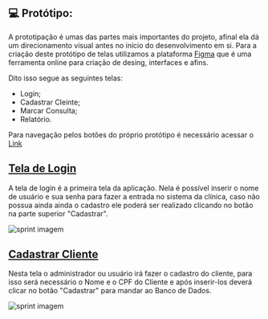 ## :computer: **Protótipo:**

A prototipação é umas das partes mais importantes do projeto, afinal ela dá um direcionamento visual antes no início do desenvolvimento em si. Para a criação deste protótipo de telas utilizamos a plataforma [Figma](https://www.figma.com) que é uma ferramenta online para criação de desing, interfaces e afins.

Dito isso segue as seguintes telas:

  - Login;
  - Cadastrar Cleinte;
  - Marcar Consulta;
  - Relatório.
  
Para navegação pelos botões do próprio protótipo é necessário acessar o [Link](https://www.figma.com/proto/tb0Enfa1oo68woFIiP5zD1/Prot%C3%B3tipo-de-Tela?node-id=25%3A7&scaling=min-zoom) 

## **[Tela de Login](https://www.figma.com/proto/tb0Enfa1oo68woFIiP5zD1/Prot%C3%B3tipo-de-Tela?node-id=25%3A7&scaling=min-zoom)**

A tela de login é a primeira tela da aplicação. Nela é possível inserir o nome de usuário e sua senha para fazer a entrada no sistema da clínica, caso não possua ainda ainda o cadastro ele poderá ser realizado clicando no botão na parte superior "Cadastrar".

![sprint imagem](https://user-images.githubusercontent.com/51121450/117873599-5c56a780-b276-11eb-8d6e-ec7dd53b2fdf.png)

## **[Cadastrar Cliente](https://www.figma.com/proto/tb0Enfa1oo68woFIiP5zD1/Prot%C3%B3tipo-de-Tela?node-id=25%3A36&scaling=min-zoom)**

Nesta tela o administrador ou usuário irá fazer o cadastro do cliente, para isso será necessário o Nome e o CPF do Cliente e após inserir-los deverá clicar no botão "Cadastrar" para mandar ao Banco de Dados. 

![sprint imagem](https://user-images.githubusercontent.com/51121450/117877838-7050d800-b27b-11eb-88d0-2092bdd642d9.png)
